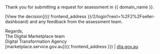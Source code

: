 Thank you for submitting a request for assessment in {{ domain_name }}.

[View the decision]({{ frontend_address }}/2/login?next=%2F2%2Fseller-dashboard) and any feedback from the assessment team.

Regards,  
The Digital Marketplace team  
Digital Transformation Agency  
[marketplace.service.gov.au]({{ frontend_address }}) | [dta.gov.au](https://dta.gov.au)